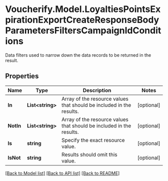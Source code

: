# Voucherify.Model.LoyaltiesPointsExpirationExportCreateResponseBodyParametersFiltersCampaignIdConditions
Data filters used to narrow down the data records to be returned in the result.

## Properties

Name | Type | Description | Notes
------------ | ------------- | ------------- | -------------
**In** | **List&lt;string&gt;** | Array of the resource values that should be included in the results. | [optional] 
**NotIn** | **List&lt;string&gt;** | Array of the resource values that should be included in the results. | [optional] 
**Is** | **string** | Specify the exact resource value. | [optional] 
**IsNot** | **string** | Results should omit this value. | [optional] 

[[Back to Model list]](../../README.md#documentation-for-models) [[Back to API list]](../../README.md#documentation-for-api-endpoints) [[Back to README]](../../README.md)

